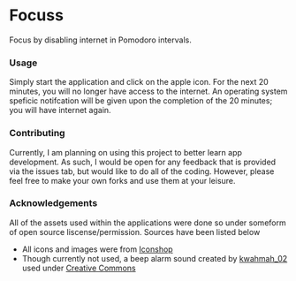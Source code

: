 # Focuss


Focus by disabling internet in Pomodoro intervals.

### Usage
Simply start the application and click on the apple icon. For the next 20 minutes, you will no longer have access to the internet. An operating system speficic notifcation will be given upon the completion of the 20 minutes; you will have internet again.

### Contributing
Currently, I am planning on using this project to better learn app development. As such, I would be open for any feedback that is provided via the issues tab, but would like to do all of the coding. However, please feel free to make your own forks and use them at your leisure.

### Acknowledgements
All of the assets used within the applications were done so under someform of open source liscense/permission. Sources have been listed below
- All icons and images were from [Iconshop](https://freeiconshop.com/)
- Though currently not used, a beep alarm sound created by [kwahmah_02](http://www.freesound.org/people/kwahmah_02/sounds/250629/) used under [Creative Commons](https://creativecommons.org/licenses/by/3.0/)